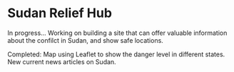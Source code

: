 # Sudan Relief Hub
In progress...
Working on building a site that can offer valuable information about the confilct in Sudan, and show safe locations.

Completed:
Map using Leaflet to show the danger level in different states.
New current news articles on Sudan.
